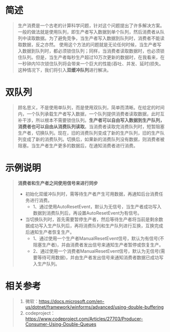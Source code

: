﻿# 简述
>生产消费是一个古老的计算科学问题，针对这个问题提出了许多解决方案。一般的做法就是使用队列，即生产者写入数据到单个队列，然后消费者从队列中读取数据。为了避免竞争，当生产者写入数据到队列时，消费者不能读取数据，反之亦然。
>使用这个方法的问题就是无论任何时候，当生产者写入数据到队列时，都必须锁住队列；同样，当消费者读取数据时，也必须锁住队列。但是，当生产者每秒生产超过10万次更新的数据时，在我看来，在一秒钟内10次锁住队列将会带来一个巨大的性能(吞吐、并发、延时)损失。这种情况下，我们将引入**双缓冲队列**进行解决。
# 双队列
>顾名思义，不是使用单队列，而是使用双队列，简单而清晰。在给定的时间内，一个队列承载生产者写入数据，一个队列提供消费者读取数据，此时互补干涉，所以根本不需要锁住队列。**生产者可以自由写入数据到生产队列，消费者也可以自由从消费队列读取**。当消费者读取完消费队列时，短暂阻塞生产者，切换队列。现在，旧的消费队列变成了新的生产队列，旧的生产队列变成了新的消费队列。切换后，如果新的消费队列没有数据，则消费者被阻塞。当生产者生产更多的数据后，在通知消费者进行消费。
# 示例说明
>**消费者和生产者之间使用信号来进行同步**
>- 初始化双缓冲队列时，需等待生产者产生可用数据，再通知后台消费任务进行消费。
>    - 1、通过使用AutoResetEvent，默认为无信号，当生产者成功写入数据到消费队列后，再设置AutoResetEvent为有信号。
>- 当切换队列时，首先需要暂停生产者，然后等待生产者将当前是剩余数据成功写入生产队列后，再将消费队列和生产队列进行互换，互换完成后通知生产者恢复生产。
>    - 1、通过使用一个生产者ManualResetEvent信号，默认为有信号(不阻塞生产者)，并由消费者发出信号来通知生产者暂停或恢复生产。
>    - 2、通过使用一个消费者ManualResetEvent信号，默认为无信号(需要等待可用数据)，并由生产者发出信号来通知消费者数据已成功写入生产队列。
# 相关参考
>1. 微软：https://docs.microsoft.com/en-us/dotnet/framework/winforms/advanced/using-double-buffering
>2. codeproject：https://www.codeproject.com/Articles/27703/Producer-Consumer-Using-Double-Queues


